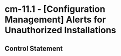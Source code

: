 # cm-11.1 - \[Configuration Management\] Alerts for Unauthorized Installations

## Control Statement
